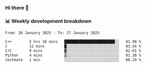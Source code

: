 ### Hi there 👋

### 📊 Weekly development breakdown
<!--START_SECTION:waka-->

```txt
From: 20 January 2025 - To: 27 January 2025

C++        5 hrs 18 mins   ███████████████████████░░   91.98 %
C          12 mins         █░░░░░░░░░░░░░░░░░░░░░░░░   03.54 %
C/C        9 mins          ▓░░░░░░░░░░░░░░░░░░░░░░░░   02.61 %
Python     4 mins          ▒░░░░░░░░░░░░░░░░░░░░░░░░   01.38 %
textmate   1 min           ░░░░░░░░░░░░░░░░░░░░░░░░░   00.29 %
```

<!--END_SECTION:waka-->
